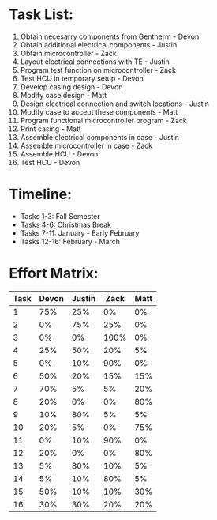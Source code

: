 # Task List:

1. Obtain necesarry components from Gentherm - Devon
2. Obtain additional electrical components - Justin
3. Obtain microcontroller - Zack
4. Layout electrical connections with TE - Justin
5. Program test function on microcontroller - Zack
6. Test HCU in temporary setup - Devon
7. Develop casing design - Devon
8. Modify case design - Matt
9. Design electrical connection and switch locations - Justin
10. Modify case to accept these components - Matt
11. Program functional microcontroller program - Zack
12. Print casing - Matt
13. Assemble electrical components in case - Justin
14. Assemble microcontroller in case - Zack
15. Assemble HCU - Devon
16. Test HCU - Devon

# Timeline:

* Tasks 1-3: Fall Semester
* Tasks 4-6: Christmas Break
* Tasks 7-11: January - Early February
* Tasks 12-16: February - March

# Effort Matrix:

Task | Devon | Justin | Zack | Matt
---- | ----- | ------ | ---- | ----
1 | 75% | 25% | 0% | 0%
2 | 0% | 75% | 25% | 0%
3 | 0% | 0% | 100% | 0%
4 | 25% | 50% | 20% | 5%
5 | 0% | 10% | 90% | 0%
6 | 50% | 20% | 15% | 15%
7 | 70% | 5% | 5% | 20%
8 | 20% | 0% | 0% | 80%
9 | 10% | 80% | 5% | 5%
10 | 20% | 5% | 0% | 75%
11 | 0% | 10% | 90% | 0%
12 | 20% | 0% | 0% | 80%
13 | 5% | 80% | 10% | 5%
14 | 5% | 10% | 80% | 5%
15 | 50% | 10% | 10% | 30%
16 | 30% | 30% | 20% | 20%
